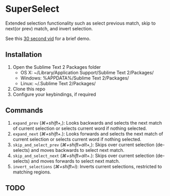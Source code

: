 SuperSelect
==================

Extended selection functionality such as select previous match, skip to next(or prev) match, and invert selection.

See this [30 second vid](http://youtu.be/8SQi-Fvhp-Q) for a brief demo.

Installation
------------

1. Open the Sublime Text 2 Packages folder
    - OS X: ~/Library/Application Support/Sublime Text 2/Packages/
    - Windows: %APPDATA%/Sublime Text 2/Packages/
    - Linux: ~/.Sublime Text 2/Packages/
2. Clone this repo
3. Configure your keybindings, if required

Commands
--------

1. `expand_prev` (*&#8984;+shift+,*): Looks backwards and selects the next match of current selection or selects current word if nothing selected.
2. `expand_next` (*&#8984;+shift+.*): Looks forwards and selects the next match of current selection or selects current word if nothing selected.
3. `skip_and_select_prev` (*&#8984;+shift+alt+,*): Skips over current selection (de-selects) and moves backwards to select next match.
4. `skip_and_select_next` (*&#8984;+shift+alt+.*): Skips over current selection (de-selects) and moves forwards to select next match.
5. `invert_selections` (*&#8984;+shift+i*): Inverts current selections, restricted to matching regions.

TODO
--------